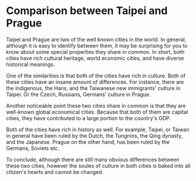 # Comparison between Taipei and Prague
  Taipei and Prague are two of the well known cities in the world. In general, although it is easy
  to identify between them, it may be surprising for you to know about some special properties they
  share in common. In short, both cities have rich cultural heritage, world economic cities, and
  have diverse historical meanings.

  One of the similarities is that both of the cities have rich in culture. Both of these cities have
  an insane amount of differences. For instance, there are the indigenous, the Hans, and the Taiwanese new
  immigrants' culture in Taipei. Or the Czech, Russians, Germans' culture in Prague.

  Another noticeable point these two cities share in common is that they are well-known global
  economical cities. Because that both of them are capital cities, they have contributed to a large
  portion to the country's GDP.

  Both of the cities have rich in history as well. For example, Taipei, or Taiwan in
  general have been ruled by the Dutch, the Tungnins, the Qing dynasty, and the Japanese. Prague on
  the other hand, has been ruled by the Germans, Soviets etc.

  To conclude, although there are still many obvious differences between these two cities, however the
  soules of culture in both cities is baked into all citizen's hearts and cannot be changed.
